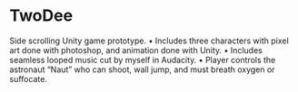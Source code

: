 # TwoDee
Side scrolling Unity game prototype. 
•	Includes three characters with pixel art done with photoshop, and animation done with Unity.
•	Includes seamless looped music cut by myself in Audacity.
•	Player controls the astronaut “Naut” who can shoot, wall jump, and must breath oxygen or suffocate.

